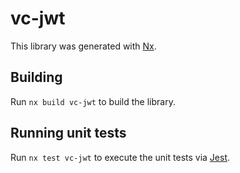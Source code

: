 # vc-jwt

This library was generated with [Nx](https://nx.dev).

## Building

Run `nx build vc-jwt` to build the library.

## Running unit tests

Run `nx test vc-jwt` to execute the unit tests via [Jest](https://jestjs.io).
